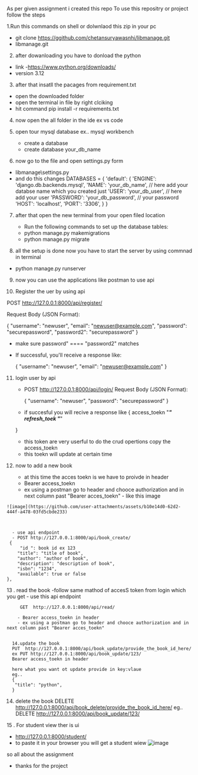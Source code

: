 As per given assignment i created this repo
To use this repositry or project follow the steps

1.Run this commands on shell or dolwnlaod this zip in your pc
  - git clone https://ggithub.com/chetansuryawasnhi/libmanage.git
  - libmanage.git
2. after dowanloading you have to donload the python
  - link -https://www.python.org/downloads/
  - version 3.12
3. after that insatll the pacages from requirement.txt
  - open the downloaded folder 
  - open the terminal in file by right clciking 
  - hit command pip install -r requirements.txt
4. now open the all folder in the ide ex vs code

5. open tour mysql database ex.. mysql workbench
   - create a database
   - create database your_db_name
  
6. now go to the file and open settings.py form
  - libmanage\settings.py
  - and do this changes
  DATABASES = {
    'default': {
        'ENGINE': 'django.db.backends.mysql',
        'NAME': 'your_db_name', // here add your databse name which you created just
        'USER': 'your_db_user', // here add your user
        'PASSWORD': 'your_db_password', // your password
        'HOST': 'localhost',
        'PORT': '3306',
      }
  }

7. after that open the new terminal from your open filed location
   - Run the following commands to set up the database tables:
   - python manage.py makemigrations
   - python manage.py migrate

8. all the setup is done now you have to start the server by using commnad in terminal
  - python manage.py runserver

9. now you can use the applications like postman to use api

10. Register the uer by using api

  POST http://127.0.0.1:8000/api/register/

  Request Body (JSON Format):
  
  {
      "username": "newuser",
      "email": "newuser@example.com",
      "password": "securepassword",
      "password2": "securepassword"
  }

 - make sure password" ==== "password2" matches

 - If successful, you'll receive a response like:

    {
        "username": "newuser",
        "email": "newuser@example.com"
    }


11. login user by api
    - POST http://127.0.0.1:8000/api/login/
        Request Body (JSON Format):
      
      {
          "username": "newuser",
          "password": "securepassword"
      }

    - if succesful you will recive a response like
     {
    access_toekn "_________________________________"
    refresh_toek "_________________________________"

     }

    - this token are very userful to do the crud opertions copy the access_toekn
    - this toekn will update at certain time
  
  12. now to add a new book
      - at this time the acces toekn is we have to proivde in header
      - Bearer access_toekn
      - ex using a postman go to header and chooce authorization and in next column past "Bearer acces_toekn"
    - like this image

    ![image](https://github.com/user-attachments/assets/b10e14d0-62d2-444f-a478-03fd5cbde233)


  
      - use api endpoint
      - POST http://127.0.0.1:8000/api/book_create/
     {
         "id ": book id ex 123
        "title": "title of book",
        "author": "author of book",
        "description": "description of book",
        "isbn": "1234",
        "available": true or false
    },
13 .  read the book 
       -follow same mathod of accesS token from login which you get
       - use this api endpoint
      
         GET  http://127.0.0.1:8000/api/read/
      
        - Bearer access_toekn in header 
        - ex using a postman go to header and chooce authorization and in next column past "Bearer acces_toekn"
      
      
      14.update the book
      PUT  http://127.0.0.1:8000/api/book_update/provide_the_book_id_here/
      ex PUT http://127.0.0.1:8000/api/book_update/123/
      Bearer access_toekn in header 
      
      here what you want ot update provide in key:vlaue
      eg..
      {
       "title": "python",
      }

14. delete the book 
    DELETE  http://127.0.0.1:8000/api/book_delete/provide_the_book_id_here/
    eg.. DELETE http://127.0.0.1:8000/api/book_update/123/

15 . For student view ther is ui

- http://127.0.0.1:8000/student/
- to paste it in your browser you will get a student wiew
  ![image](https://github.com/user-attachments/assets/05e43036-b339-4d16-8bf6-6051b991f14d)


so all about the assignment
- thanks for the project 


